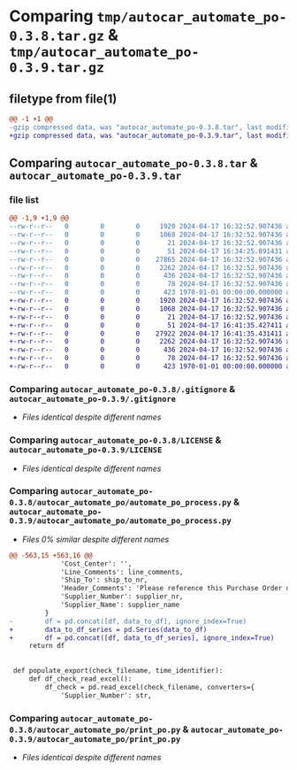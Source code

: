 # Comparing `tmp/autocar_automate_po-0.3.8.tar.gz` & `tmp/autocar_automate_po-0.3.9.tar.gz`

## filetype from file(1)

```diff
@@ -1 +1 @@
-gzip compressed data, was "autocar_automate_po-0.3.8.tar", last modified: Fri Jan  1 00:00:00 2016, max compression
+gzip compressed data, was "autocar_automate_po-0.3.9.tar", last modified: Fri Jan  1 00:00:00 2016, max compression
```

## Comparing `autocar_automate_po-0.3.8.tar` & `autocar_automate_po-0.3.9.tar`

### file list

```diff
@@ -1,9 +1,9 @@
--rw-r--r--   0        0        0     1920 2024-04-17 16:32:52.907436 autocar_automate_po-0.3.8/.gitignore
--rw-r--r--   0        0        0     1068 2024-04-17 16:32:52.907436 autocar_automate_po-0.3.8/LICENSE
--rw-r--r--   0        0        0       21 2024-04-17 16:32:52.907436 autocar_automate_po-0.3.8/README.md
--rw-r--r--   0        0        0       51 2024-04-17 16:34:25.891431 autocar_automate_po-0.3.8/autocar_automate_po/__init__.py
--rw-r--r--   0        0        0    27865 2024-04-17 16:32:52.907436 autocar_automate_po-0.3.8/autocar_automate_po/automate_po_process.py
--rw-r--r--   0        0        0     2262 2024-04-17 16:32:52.907436 autocar_automate_po-0.3.8/autocar_automate_po/print_po.py
--rw-r--r--   0        0        0      436 2024-04-17 16:32:52.907436 autocar_automate_po-0.3.8/pyproject.toml
--rw-r--r--   0        0        0       78 2024-04-17 16:32:52.907436 autocar_automate_po-0.3.8/requirements.txt
--rw-r--r--   0        0        0      423 1970-01-01 00:00:00.000000 autocar_automate_po-0.3.8/PKG-INFO
+-rw-r--r--   0        0        0     1920 2024-04-17 16:32:52.907436 autocar_automate_po-0.3.9/.gitignore
+-rw-r--r--   0        0        0     1068 2024-04-17 16:32:52.907436 autocar_automate_po-0.3.9/LICENSE
+-rw-r--r--   0        0        0       21 2024-04-17 16:32:52.907436 autocar_automate_po-0.3.9/README.md
+-rw-r--r--   0        0        0       51 2024-04-17 16:41:35.427411 autocar_automate_po-0.3.9/autocar_automate_po/__init__.py
+-rw-r--r--   0        0        0    27922 2024-04-17 16:41:35.431411 autocar_automate_po-0.3.9/autocar_automate_po/automate_po_process.py
+-rw-r--r--   0        0        0     2262 2024-04-17 16:32:52.907436 autocar_automate_po-0.3.9/autocar_automate_po/print_po.py
+-rw-r--r--   0        0        0      436 2024-04-17 16:32:52.907436 autocar_automate_po-0.3.9/pyproject.toml
+-rw-r--r--   0        0        0       78 2024-04-17 16:32:52.907436 autocar_automate_po-0.3.9/requirements.txt
+-rw-r--r--   0        0        0      423 1970-01-01 00:00:00.000000 autocar_automate_po-0.3.9/PKG-INFO
```

### Comparing `autocar_automate_po-0.3.8/.gitignore` & `autocar_automate_po-0.3.9/.gitignore`

 * *Files identical despite different names*

### Comparing `autocar_automate_po-0.3.8/LICENSE` & `autocar_automate_po-0.3.9/LICENSE`

 * *Files identical despite different names*

### Comparing `autocar_automate_po-0.3.8/autocar_automate_po/automate_po_process.py` & `autocar_automate_po-0.3.9/autocar_automate_po/automate_po_process.py`

 * *Files 0% similar despite different names*

```diff
@@ -563,15 +563,16 @@
             'Cost_Center': '',
             'Line_Comments': line_comments,
             'Ship_To': ship_to_nr,
             'Header_Comments': 'Please reference this Purchase Order on the Invoice. Email the Invoice to ap@autocartruck.com',
             'Supplier_Number': supplier_nr,
             'Supplier_Name': supplier_name
         }
-        df = pd.concat([df, data_to_df], ignore_index=True)
+        data_to_df_series = pd.Series(data_to_df)
+        df = pd.concat([df, data_to_df_series], ignore_index=True)
     return df
 
 
 def populate_export(check_filename, time_identifier):
     def df_check_read_excel():
         df_check = pd.read_excel(check_filename, converters={
             'Supplier_Number': str,
```

### Comparing `autocar_automate_po-0.3.8/autocar_automate_po/print_po.py` & `autocar_automate_po-0.3.9/autocar_automate_po/print_po.py`

 * *Files identical despite different names*

